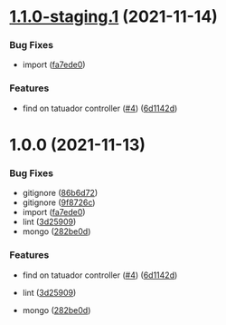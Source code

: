 # [1.1.0-staging.1](https://github.com/HiogoPariz/site-tattoo-backend/compare/v1.0.0...v1.1.0-staging.1) (2021-11-14)


### Bug Fixes

* import ([fa7ede0](https://github.com/HiogoPariz/site-tattoo-backend/commit/fa7ede01b764f48c536fe818927b4d1c10d50900))


### Features

* find on tatuador controller ([#4](https://github.com/HiogoPariz/site-tattoo-backend/issues/4)) ([6d1142d](https://github.com/HiogoPariz/site-tattoo-backend/commit/6d1142d4f2c79a3d1c15361f46595c81df71e6bb))

# 1.0.0 (2021-11-13)



### Bug Fixes

* gitignore ([86b6d72](https://github.com/HiogoPariz/site-tattoo-backend/commit/86b6d72d2c88972a4fbe6fb4c481191125fae7aa))
* gitignore ([9f8726c](https://github.com/HiogoPariz/site-tattoo-backend/commit/9f8726cc4d8bcf97fd5c232b4166ae306b25eeff))
* import ([fa7ede0](https://github.com/HiogoPariz/site-tattoo-backend/commit/fa7ede01b764f48c536fe818927b4d1c10d50900))
* lint ([3d25909](https://github.com/HiogoPariz/site-tattoo-backend/commit/3d25909ab82e34fe3081bd46f18631f1b93f3115))
* mongo ([282be0d](https://github.com/HiogoPariz/site-tattoo-backend/commit/282be0d5e7ceb53a1df0b71581c3729e281497be))


### Features

* find on tatuador controller ([#4](https://github.com/HiogoPariz/site-tattoo-backend/issues/4)) ([6d1142d](https://github.com/HiogoPariz/site-tattoo-backend/commit/6d1142d4f2c79a3d1c15361f46595c81df71e6bb))

* lint ([3d25909](https://github.com/HiogoPariz/site-tattoo-backend/commit/3d25909ab82e34fe3081bd46f18631f1b93f3115))
* mongo ([282be0d](https://github.com/HiogoPariz/site-tattoo-backend/commit/282be0d5e7ceb53a1df0b71581c3729e281497be))
